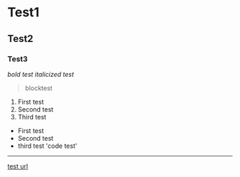 # Test1
## Test2
### Test3
*bold test*
*italicized test*
> blocktest
1. First test
2. Second test
3. Third test
- First test
- Second test
- third test
'code test'
---
[test url](www.changehealthcare.com)
